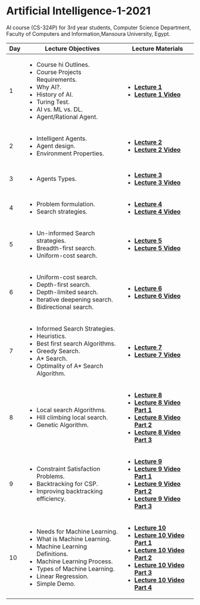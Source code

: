 # Artificial Intelligence-1-2021
AI course (CS-324P) for 3rd year students, Computer Science Department, Faculty of Computers and Information,Mansoura University, Egypt.
  <table>  
        <thead>
           <th> Day </th>
           <th> Lecture Objectives </th>
           <th> Lecture Materials </th>
        </thead>
        <tr>
            <td> 1 </td>
            <td> 
              <ul>  
                     <li> Course hi Outlines. </li>
                     <li> Course Projects Requirements. </li>
                     <li> Why AI?. </li>
                     <li> History of AI. </li>
                     <li> Turing Test.</li>
                     <li> AI vs. ML vs. DL.</li>
                     <li> Agent/Rational Agent. </li> 
                 </ul>
              </td>
           <td> 
              <ul>
                <li> <a href="1.pdf"> <b> Lecture 1 </b></a> </li>
                <li> <a href="https://www.youtube.com/watch?v=atXA3wbMEO8"> <b> Lecture 1 Video </b></a> </li>
               </ul>
            </td>
             </tr> 
         <tr>
            <td> 2 </td>
            <td> 
              <ul>  
                     <li> Intelligent Agents. </li>
                     <li> Agent design. </li>
                     <li> Environment Properties. </li>
               </ul>
             </td>
             <td> 
              <ul>
                <li> <a href="2.pdf"> <b> Lecture 2 </b></a> </li>
                <li> <a href="https://www.youtube.com/watch?v=0dKzp1qgKPU"> <b> Lecture 2 Video </b></a> </li>
              </ul>
             </td>
        </tr>
            <tr>
            <td> 3 </td>
            <td> 
                  <ul>  
                     <li> Agents Types. </li>
                 </ul>
              </td>
              <td> 
              <ul>
                <li> <a href="3.pdf"> <b> Lecture 3 </b></a> </li>
                <li> <a href="https://www.youtube.com/watch?v=bva3ymDtHHo"> <b> Lecture 3 Video </b></a> </li>
                </ul>
            </td>
             </tr>
              <tr>
            <td> 4 </td>
            <td> 
                  <ul>  
                     <li> Problem formulation. </li>
                     <li> Search strategies. </li>
                 </ul>
              </td>
              <td> 
              <ul>
                <li> <a href="4.pdf"> <b> Lecture 4 </b></a> </li>
                <li> <a href="https://www.youtube.com/watch?v=VMtR9cF7tDQ"> <b> Lecture 4 Video </b></a> </li>
                </ul>
            </td>
            </tr>
            <tr>
            <td> 5 </td>
            <td> 
                  <ul>  
                     <li> Un-informed Search strategies. </li>  
                     <li> Breadth-first search. </li>
                     <li> Uniform-cost search. </li>
                 </ul>
              </td>
              <td> 
              <ul>
                <li> <a href="5_6.pdf"> <b> Lecture 5 </b></a> </li>
                <li> <a href="https://www.youtube.com/watch?v=PuYAUGPQaSQ"> <b> Lecture 5 Video </b></a> </li>
                </ul>
            </td>
            </tr>
              <tr>
            <td> 6 </td>
            <td> 
                  <ul>  
                     <li> Uniform-cost search. </li>
                     <li> Depth-first search. </li>
                     <li> Depth-limited search. </li>
                     <li> Iterative deepening search. </li>
                     <li> Bidirectional search. </li>
                 </ul>
              </td>
              <td> 
              <ul>
                <li> <a href="5_6.pdf"> <b> Lecture 6 </b></a> </li>
                <li> <a href="https://www.youtube.com/watch?v=INazZ1u1iSQ"> <b> Lecture 6 Video </b></a> </li>
                </ul>
            </td>
            </tr>
             <tr>
            <td> 7 </td>
            <td> 
                  <ul>  
                     <li> Informed Search Strategies. </li>
                     <li> Heuristics. </li>
                     <li> Best first search Algorithms. </li>
                     <li> Greedy Search. </li>
                     <li> A* Search. </li>
                     <li> Optimality of A* Search Algorithm. </li>
                 </ul>
              </td>
              <td> 
              <ul>
                <li> <a href="7.pdf"> <b> Lecture 7 </b></a> </li>
                <li> <a href="https://www.youtube.com/watch?v=T66XeWopL4k"> <b> Lecture 7 Video </b></a> </li>
                </ul>
            </td>
            </tr>
               <tr>
            <td> 8 </td>
            <td> 
                  <ul>  
                     <li> Local search Algorithms. </li>
                     <li> Hill climbing local search. </li>
                     <li> Genetic Algorithm. </li>
                 </ul>
              </td>
              <td> 
              <ul>
                <li> <a href="8.pdf"> <b> Lecture 8 </b></a> </li>
                <li> <a href="https://www.youtube.com/watch?v=kmeZURf9U98"> <b> Lecture 8 Video Part 1 </b></a> </li>
                <li> <a href="https://www.youtube.com/watch?v=-wf6sUYHc_g"> <b> Lecture 8 Video Part 2 </b></a> </li>
                <li> <a href="https://www.youtube.com/watch?v=ynLwzzKlBNE"> <b> Lecture 8 Video Part 3 </b></a> </li>
                </ul>
            </td>
            </tr>
           <tr>
            <td> 9 </td>
            <td> 
                  <ul>  
                     <li> Constraint Satisfaction Problems. </li>
                     <li> Backtracking for CSP. </li>
                     <li> Improving backtracking efficiency. </li>
                 </ul>
              </td>
              <td> 
              <ul>
                <li> <a href="9.pdf"> <b> Lecture 9 </b></a> </li>
                <li> <a href="https://www.youtube.com/watch?v=5C4tMD7f3VI"> <b> Lecture 9 Video Part 1 </b></a> </li>
                <li> <a href="https://www.youtube.com/watch?v=g5_0uXb843M"> <b> Lecture 9 Video Part 2 </b></a> </li>
                <li> <a href="https://www.youtube.com/watch?v=r2UQf4Er1ng"> <b> Lecture 9 Video Part 3 </b></a> </li>
                </ul>
            </td>
            </tr>
             <tr>
            <td> 10 </td>
            <td> 
                  <ul>  
                     <li> Needs for Machine Learning. </li>
                     <li> What is Machine Learning. </li>
                     <li> Machine Learning Definitions. </li>
                     <li> Machine Learning Process. </li>
                     <li> Types of Machine Learning. </li>
                     <li> Linear Regression. </li>
                     <li> Simple Demo. </li>
                 </ul>
              </td>
              <td> 
              <ul>
                <li> <a href="10.pdf"> <b> Lecture 10 </b></a> </li>
                <li> <a href="https://www.youtube.com/watch?v=67yA69HzqLk"> <b> Lecture 10 Video Part 1 </b></a> </li>
                <li> <a href="https://www.youtube.com/watch?v=DPpFPVynIK4"> <b> Lecture 10 Video Part 2 </b></a> </li>
                <li> <a href="https://www.youtube.com/watch?v=v8Y18g74BG0"> <b> Lecture 10 Video Part 3 </b></a> </li>
                <li> <a href="https://www.youtube.com/watch?v=D0-2BT0bKsE"> <b> Lecture 10 Video Part 4 </b></a> </li>
                </ul>
            </td>
            </tr>
  </table>
